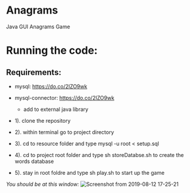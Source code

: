 # Anagrams
Java GUI Anagrams Game

# Running the code:
## Requirements: 
  * mysql: https://do.co/2IZO9wk
  * mysql-connector: https://do.co/2IZO9wk
      * add to external java library
      
      
* 1). clone the repository
* 2). within terminal go to project directory
* 3). cd to resource folder and type mysql -u root < setup.sql 
* 4). cd to project root folder and type sh storeDatabse.sh to create the words database
* 5). stay in root foldre and type sh play.sh to start up the game

*You should be at this window:*
![Screenshot from 2019-08-12 17-25-21](https://user-images.githubusercontent.com/47041789/62899630-38bf9f80-bd26-11e9-8c67-feb2fb7b1d86.png)

      
      

